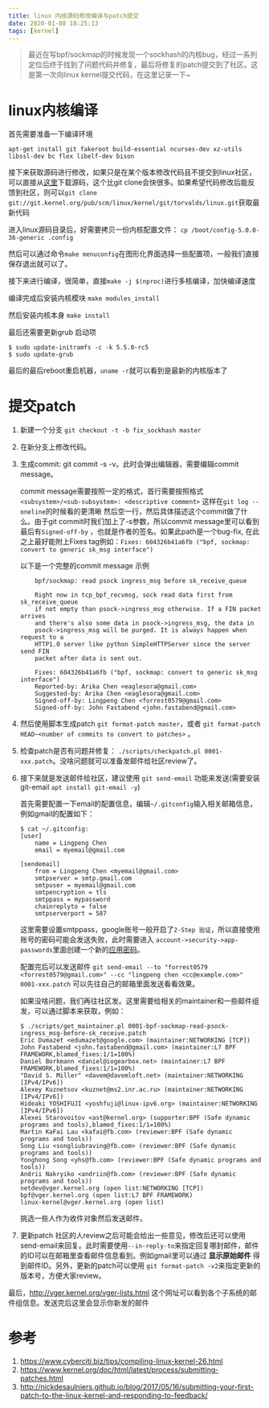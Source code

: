 ```yaml
---
title: linux 内核源码修改编译与patch提交
date: 2020-01-08 18:25:13
tags: [kernel]
---
```



> 最近在写bpf/sockmap的时候发现一个sockhash的内核bug，经过一系列定位后终于找到了问题代码并修复，最后将修复的patch提交到了社区。这是第一次向linux kernel提交代码，在这里记录一下~

# linux内核编译

首先需要准备一下编译环境

`apt-get install git fakeroot build-essential ncurses-dev xz-utils libssl-dev bc flex libelf-dev bison`

接下来获取源码进行修改，如果只是在某个版本修改代码且不提交到linux社区，可以直接从[这里](http://cdn.kernel.org/pub/linux/kernel/)下载源码，这个比git clone会快很多。如果希望代码修改后能反馈到社区，则可以`git clone git://git.kernel.org/pub/scm/linux/kernel/git/torvalds/linux.git`获取最新代码

进入linux源码目录后，好需要拷贝一份内核配置文件： `cp /boot/config-5.0.0-36-generic .config`

然后可以通过命令`make menuconfig`在图形化界面选择一些配置项，一般我们直接保存退出就可以了。

接下来进行编译，很简单，直接`make -j $(nproc)`进行多核编译，加快编译速度

编译完成后安装内核模块 `make modules_install`

然后安装内核本身 `make install`

最后还需要更新grub 启动项

```
$ sudo update-initramfs -c -k 5.5.0-rc5
$ sudo update-grub
```

最后的最后reboot重启机器，`uname -r`就可以看到是最新的内核版本了

# 提交patch

1. 新建一个分支 `git checkout -t -b fix_sockhash master`

2. 在新分支上修改代码。

3. 生成commit: git commit -s -v。此时会弹出编辑器，需要编辑commit message。

	commit message需要按照一定的格式，首行需要按照格式`<subsystem>/<sub-subsystem>: <descriptive comment>` 这样在`git log --oneline`的时候看的更清晰
	然后空一行，然后具体描述这个commit做了什么。由于git commit时我们加上了-s参数，所以commit message里可以看到最后有`Signed-off-by` ，也就是作者的签名。如果此path是一个bug-fix, 在此之上最好能附上Fixes tag例如：`Fixes: 604326b41a6fb ("bpf, sockmap: convert to generic sk_msg interface")`

	以下是一个完整的commit message 示例

	```
	    bpf/sockmap: read psock ingress_msg before sk_receive_queue
	    
	    Right now in tcp_bpf_recvmsg, sock read data first from sk_receive_queue
	    if not empty than psock->ingress_msg otherwise. If a FIN packet arrives
	    and there's also some data in psock->ingress_msg, the data in
	    psock->ingress_msg will be purged. It is always happen when request to a
	    HTTP1.0 server like python SimpleHTTPServer since the server send FIN
	    packet after data is sent out.
	    
	    Fixes: 604326b41a6fb ("bpf, sockmap: convert to generic sk_msg interface")
	    Reported-by: Arika Chen <eaglesora@gmail.com>
	    Suggested-by: Arika Chen <eaglesora@gmail.com>
	    Signed-off-by: Lingpeng Chen <forrest0579@gmail.com>
	    Signed-off-by: John Fastabend <john.fastabend@gmail.com>
	```

4. 然后使用脚本生成patch `git format-patch master`，或者 `git format-patch HEAD~<number of commits to convert to patches>` 。

5. 检查patch是否有问题并修复： `./scripts/checkpatch.pl 0001-xxx.patch`。没啥问题就可以准备发邮件给社区review了。

6. 接下来就是发送邮件给社区，建议使用 `git send-email` 功能来发送(需要安装git-email `apt install git-email -y`)

	首先需要配置一下email的配置信息，编辑`~/.gitconfig`输入相关邮箱信息，例如gmail的配置如下：
	```
	$ cat ~/.gitconfig:
	[user]
		name = Lingpeng Chen
		email = myemail@gmail.com

	[sendemail]
		from = Lingpeng Chen <myemail@gmail.com>
		smtpserver = smtp.gmail.com
		smtpuser = myemail@gmail.com
		smtpencryption = tls
		smtppass = mypassword
		chainreplyto = false
		smtpserverport = 587
	```

	这里需要设置smtppass，google账号一般开启了`2-Step 验证`，所以直接使用账号的密码可能会发送失败，此时需要进入 `account->security->app-passwords`里面创建一个新的[应用密码](https://myaccount.google.com/apppasswords)。

	配置完后可以发送邮件 `git send-email --to "forrest0579 <forrest0579@gmail.com>" --cc "lingpeng chen <cc@example.com>" 0001-xxx.patch` 可以先往自己的邮箱里面发送看看效果。

	如果没啥问题，我们再往社区发。这里需要给相关的maintainer和一些邮件组发，可以通过脚本来获取，例如：

	```
	$ ./scripts/get_maintainer.pl 0001-bpf-sockmap-read-psock-ingress_msg-before-sk_receive.patch 
	Eric Dumazet <edumazet@google.com> (maintainer:NETWORKING [TCP])
	John Fastabend <john.fastabend@gmail.com> (maintainer:L7 BPF FRAMEWORK,blamed_fixes:1/1=100%)
	Daniel Borkmann <daniel@iogearbox.net> (maintainer:L7 BPF FRAMEWORK,blamed_fixes:1/1=100%)
	"David S. Miller" <davem@davemloft.net> (maintainer:NETWORKING [IPv4/IPv6])
	Alexey Kuznetsov <kuznet@ms2.inr.ac.ru> (maintainer:NETWORKING [IPv4/IPv6])
	Hideaki YOSHIFUJI <yoshfuji@linux-ipv6.org> (maintainer:NETWORKING [IPv4/IPv6])
	Alexei Starovoitov <ast@kernel.org> (supporter:BPF (Safe dynamic programs and tools),blamed_fixes:1/1=100%)
	Martin KaFai Lau <kafai@fb.com> (reviewer:BPF (Safe dynamic programs and tools))
	Song Liu <songliubraving@fb.com> (reviewer:BPF (Safe dynamic programs and tools))
	Yonghong Song <yhs@fb.com> (reviewer:BPF (Safe dynamic programs and tools))
	Andrii Nakryiko <andriin@fb.com> (reviewer:BPF (Safe dynamic programs and tools))
	netdev@vger.kernel.org (open list:NETWORKING [TCP])
	bpf@vger.kernel.org (open list:L7 BPF FRAMEWORK)
	linux-kernel@vger.kernel.org (open list)
	```

	挑选一些人作为收件对象然后发送邮件。

7. 更新patch
	社区的人review之后可能会给出一些意见，修改后还可以使用send-email来回复。此时需要使用`--in-reply-to`来指定回复哪封邮件，邮件的ID可以在邮箱里查看邮件信息看到。例如gmail里可以通过 **显示原始邮件** 得到邮件ID。另外，更新的patch可以使用 `git format-patch -v2`来指定更新的版本号，方便大家review。


最后，http://vger.kernel.org/vger-lists.html 这个网址可以看到各个子系统的邮件组信息。发送完后这里会显示你新发的邮件


# 参考

1. https://www.cyberciti.biz/tips/compiling-linux-kernel-26.html
2. https://www.kernel.org/doc/html/latest/process/submitting-patches.html
3. http://nickdesaulniers.github.io/blog/2017/05/16/submitting-your-first-patch-to-the-linux-kernel-and-responding-to-feedback/
